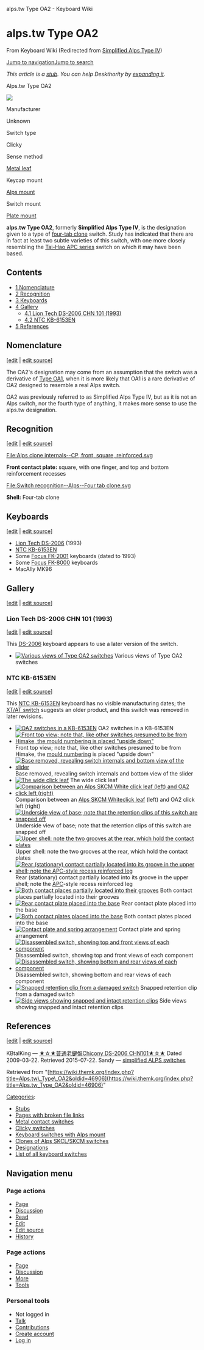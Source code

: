 alps.tw Type OA2 - Keyboard Wiki

alps.tw Type OA2
================

From Keyboard Wiki (Redirected from [Simplified Alps Type IV](https://wiki.themk.org/index.php?title=Simplified_Alps_Type_IV&redirect=no "Simplified Alps Type IV")) 

[Jump to navigation](https://wiki.themk.org/index.php/Simplified_Alps_Type_IV#column-one)[Jump to search](https://wiki.themk.org/index.php/Simplified_Alps_Type_IV#searchInput)

*This article is a [stub](https://wiki.themk.org/index.php/Deskthority:stub "Deskthority:stub"). You can help Deskthority by [expanding it](https://wiki.themk.org/index.php?title=Alps.tw_Type_OA2&action=edit).*

Alps.tw Type OA2

[![](https://wiki.themk.org/images/thumb/8/88/Alps.tw_Type_OA2_--_infobox.jpg/500px-Alps.tw_Type_OA2_--_infobox.jpg)](https://wiki.themk.org/index.php/File:Alps.tw_Type_OA2_--_infobox.jpg)

Manufacturer

Unknown

Switch type

Clicky

Sense method

[Metal leaf](https://wiki.themk.org/index.php/Contact_mechanism#Metal_leaf "Contact mechanism")

Keycap mount

[Alps mount](https://wiki.themk.org/index.php/Keycap_mount#Alps_mount "Keycap mount")

Switch mount

[Plate mount](https://wiki.themk.org/index.php/Switch_mount#Plate_mount "Switch mount")

**alps.tw Type OA2**, formerly **Simplified Alps Type IV**, is the designation given to a type of [four-tab clone](https://wiki.themk.org/index.php/Four-tab_clone "Four-tab clone") switch. Study has indicated that there are in fact at least two subtle varieties of this switch, with one more closely resembling the [Tai-Hao APC series](https://wiki.themk.org/index.php/Tai-Hao_APC_series "Tai-Hao APC series") switch on which it may have been based.

Contents
--------

*   [1  Nomenclature](https://wiki.themk.org/index.php/Simplified_Alps_Type_IV#Nomenclature)
*   [2  Recognition](https://wiki.themk.org/index.php/Simplified_Alps_Type_IV#Recognition)
*   [3  Keyboards](https://wiki.themk.org/index.php/Simplified_Alps_Type_IV#Keyboards)
*   [4  Gallery](https://wiki.themk.org/index.php/Simplified_Alps_Type_IV#Gallery)
    *   [4.1  Lion Tech DS-2006 CHN 101 (1993)](https://wiki.themk.org/index.php/Simplified_Alps_Type_IV#Lion_Tech_DS-2006_CHN_101_\(1993\))
    *   [4.2  NTC KB-6153EN](https://wiki.themk.org/index.php/Simplified_Alps_Type_IV#NTC_KB-6153EN)
*   [5  References](https://wiki.themk.org/index.php/Simplified_Alps_Type_IV#References)

Nomenclature
------------

\[[edit](https://wiki.themk.org/index.php?title=Alps.tw_Type_OA2&veaction=edit&section=1 "Edit section: Nomenclature") | [edit source](https://wiki.themk.org/index.php?title=Alps.tw_Type_OA2&action=edit&section=1 "Edit section's source code: Nomenclature")\]

The OA2's designation may come from an assumption that the switch was a derivative of [Type OA1](https://wiki.themk.org/index.php/Alps.tw_Type_OA1 "Alps.tw Type OA1"), when it is more likely that OA1 is a rare derivative of OA2 designed to resemble a real Alps switch.

OA2 was previously referred to as Simplified Alps Type IV, but as it is not an Alps switch, nor the fourth type of anything, it makes more sense to use the alps.tw designation.

Recognition
-----------

\[[edit](https://wiki.themk.org/index.php?title=Alps.tw_Type_OA2&veaction=edit&section=2 "Edit section: Recognition") | [edit source](https://wiki.themk.org/index.php?title=Alps.tw_Type_OA2&action=edit&section=2 "Edit section's source code: Recognition")\]

[File:Alps clone internals--CP, front, square, reinforced.svg](https://wiki.themk.org/index.php?title=Special:Upload&wpDestFile=Alps_clone_internals--CP,_front,_square,_reinforced.svg "File:Alps clone internals--CP, front, square, reinforced.svg")

**Front contact plate:** square, with one finger, and top and bottom reinforcement recesses

[File:Switch recognition--Alps--Four tab clone.svg](https://wiki.themk.org/index.php?title=Special:Upload&wpDestFile=Switch_recognition--Alps--Four_tab_clone.svg "File:Switch recognition--Alps--Four tab clone.svg")

**Shell:** Four-tab clone

Keyboards
---------

\[[edit](https://wiki.themk.org/index.php?title=Alps.tw_Type_OA2&veaction=edit&section=3 "Edit section: Keyboards") | [edit source](https://wiki.themk.org/index.php?title=Alps.tw_Type_OA2&action=edit&section=3 "Edit section's source code: Keyboards")\]

*   [Lion Tech DS-2006](https://wiki.themk.org/index.php/Lion_Tech_DS-2006 "Lion Tech DS-2006") (1993)<ref name="KBT-DS-2006" />
*   [NTC KB-6153EN](https://wiki.themk.org/index.php/NTC_KB-6153EN "NTC KB-6153EN")
*   Some [Focus FK-2001](https://wiki.themk.org/index.php/Focus_FK-2001 "Focus FK-2001") keyboards (dated to 1993)
*   Some [Focus FK-8000](https://wiki.themk.org/index.php/Focus_FK-8000 "Focus FK-8000") keyboards
*   MacAlly MK96<ref name="Sandy-MK96" />

Gallery
-------

\[[edit](https://wiki.themk.org/index.php?title=Alps.tw_Type_OA2&veaction=edit&section=4 "Edit section: Gallery") | [edit source](https://wiki.themk.org/index.php?title=Alps.tw_Type_OA2&action=edit&section=4 "Edit section's source code: Gallery")\]

### Lion Tech DS-2006 CHN 101 (1993)

\[[edit](https://wiki.themk.org/index.php?title=Alps.tw_Type_OA2&veaction=edit&section=5 "Edit section: Lion Tech DS-2006 CHN 101 (1993)") | [edit source](https://wiki.themk.org/index.php?title=Alps.tw_Type_OA2&action=edit&section=5 "Edit section's source code: Lion Tech DS-2006 CHN 101 (1993)")\]

This [DS-2006](https://wiki.themk.org/index.php?title=Lion_Tech_DS-2006_CHN_101&action=edit&redlink=1 "Lion Tech DS-2006 CHN 101 (page does not exist)") keyboard appears to use a later version of the switch.

*   [![Various views of Type OA2 switches](https://wiki.themk.org/images/thumb/f/f8/Alps.tw_Type_OA2.jpg/487px-Alps.tw_Type_OA2.jpg)](https://wiki.themk.org/index.php/File:Alps.tw_Type_OA2.jpg "Various views of Type OA2 switches") Various views of Type OA2 switches 

### NTC KB-6153EN

\[[edit](https://wiki.themk.org/index.php?title=Alps.tw_Type_OA2&veaction=edit&section=6 "Edit section: NTC KB-6153EN") | [edit source](https://wiki.themk.org/index.php?title=Alps.tw_Type_OA2&action=edit&section=6 "Edit section's source code: NTC KB-6153EN")\]

This [NTC KB-6153EN](https://wiki.themk.org/index.php/NTC_KB-6153EN "NTC KB-6153EN") keyboard has no visible manufacturing dates; the [XT/AT switch](https://wiki.themk.org/index.php/XT/AT_switchable "XT/AT switchable") suggests an older product, and this switch was removed in later revisions.

*   [![OA2 switches in a KB-6153EN](https://wiki.themk.org/images/thumb/4/4e/NTC_KB-6153EN_--_OA2_switches.jpg/499px-NTC_KB-6153EN_--_OA2_switches.jpg)](https://wiki.themk.org/index.php/File:NTC_KB-6153EN_--_OA2_switches.jpg "OA2 switches in a KB-6153EN") OA2 switches in a KB-6153EN 
*   [![Front top view; note that, like other switches presumed to be from Himake, the mould numbering is placed "upside down"](https://wiki.themk.org/images/thumb/6/60/Alps.tw_Type_OA2_--_top_front_view.jpg/499px-Alps.tw_Type_OA2_--_top_front_view.jpg)](https://wiki.themk.org/index.php/File:Alps.tw_Type_OA2_--_top_front_view.jpg "Front top view; note that, like other switches presumed to be from Himake, the mould numbering is placed \"upside down\"") Front top view; note that, like other switches presumed to be from Himake, the [mould numbering](https://wiki.themk.org/index.php/Mould_numbering "Mould numbering") is placed "upside down" 
*   [![Base removed, revealing switch internals and bottom view of the slider](https://wiki.themk.org/images/thumb/0/0a/Alps.tw_Type_OA2_--_opened%2C_rear_view.jpg/499px-Alps.tw_Type_OA2_--_opened%2C_rear_view.jpg)](https://wiki.themk.org/index.php/File:Alps.tw_Type_OA2_--_opened,_rear_view.jpg "Base removed, revealing switch internals and bottom view of the slider") Base removed, revealing switch internals and bottom view of the slider 
*   [![The wide click leaf](https://wiki.themk.org/images/thumb/7/7a/Type_IV_Simplified_click_leaf.jpg/493px-Type_IV_Simplified_click_leaf.jpg)](https://wiki.themk.org/index.php/File:Type_IV_Simplified_click_leaf.jpg "The wide click leaf") The wide click leaf 
*   [![Comparison between an Alps SKCM White click leaf (left) and OA2 click left (right)](https://wiki.themk.org/images/thumb/e/e9/Alps.tw_Type_OA2_--_click_leaf_comparison_with_SKCM_White.jpg/499px-Alps.tw_Type_OA2_--_click_leaf_comparison_with_SKCM_White.jpg)](https://wiki.themk.org/index.php/File:Alps.tw_Type_OA2_--_click_leaf_comparison_with_SKCM_White.jpg "Comparison between an Alps SKCM White click leaf (left) and OA2 click left (right)") Comparison between an [Alps SKCM White](https://wiki.themk.org/index.php/Alps_SKCM_White "Alps SKCM White")[click leaf](https://wiki.themk.org/index.php/Click_leaf "Click leaf") (left) and OA2 click left (right) 
*   [![Underside view of base; note that the retention clips of this switch are snapped off](https://wiki.themk.org/images/thumb/7/71/Alps.tw_Type_OA2_--_underside_of_base.jpg/499px-Alps.tw_Type_OA2_--_underside_of_base.jpg)](https://wiki.themk.org/index.php/File:Alps.tw_Type_OA2_--_underside_of_base.jpg "Underside view of base; note that the retention clips of this switch are snapped off") Underside view of base; note that the retention clips of this switch are snapped off 
*   [![Upper shell: note the two grooves at the rear, which hold the contact plates](https://wiki.themk.org/images/thumb/0/04/Type_IV_upper_shell.jpg/499px-Type_IV_upper_shell.jpg)](https://wiki.themk.org/index.php/File:Type_IV_upper_shell.jpg "Upper shell: note the two grooves at the rear, which hold the contact plates") Upper shell: note the two grooves at the rear, which hold the contact plates 
*   [![Rear (stationary) contact partially located into its groove in the upper shell; note the APC-style recess reinforced leg](https://wiki.themk.org/images/thumb/2/21/Alps.tw_Type_OA2_--_position_of_rear_contact.jpg/499px-Alps.tw_Type_OA2_--_position_of_rear_contact.jpg)](https://wiki.themk.org/index.php/File:Alps.tw_Type_OA2_--_position_of_rear_contact.jpg "Rear (stationary) contact partially located into its groove in the upper shell; note the APC-style recess reinforced leg") Rear (stationary) contact partially located into its groove in the upper shell; note the [APC](https://wiki.themk.org/index.php/Tai-Hao_APC_series "Tai-Hao APC series")\-style recess reinforced leg 
*   [![Both contact places partially located into their grooves](https://wiki.themk.org/images/thumb/f/fe/Alps.tw_Type_OA2_--_placement_of_both_contacts.jpg/499px-Alps.tw_Type_OA2_--_placement_of_both_contacts.jpg)](https://wiki.themk.org/index.php/File:Alps.tw_Type_OA2_--_placement_of_both_contacts.jpg "Both contact places partially located into their grooves") Both contact places partially located into their grooves 
*   [![Rear contact plate placed into the base](https://wiki.themk.org/images/thumb/d/d5/Alps.tw_Type_OA2_--_rear_contact_plate.jpg/499px-Alps.tw_Type_OA2_--_rear_contact_plate.jpg)](https://wiki.themk.org/index.php/File:Alps.tw_Type_OA2_--_rear_contact_plate.jpg "Rear contact plate placed into the base") Rear contact plate placed into the base 
*   [![Both contact plates placed into the base](https://wiki.themk.org/images/thumb/a/aa/Alps.tw_Type_OA2_--_both_contact_plates.jpg/499px-Alps.tw_Type_OA2_--_both_contact_plates.jpg)](https://wiki.themk.org/index.php/File:Alps.tw_Type_OA2_--_both_contact_plates.jpg "Both contact plates placed into the base") Both contact plates placed into the base 
*   [![Contact plate and spring arrangement](https://wiki.themk.org/images/thumb/f/f3/Alps.tw_Type_OA2_--_contact_and_spring_arrangement.jpg/499px-Alps.tw_Type_OA2_--_contact_and_spring_arrangement.jpg)](https://wiki.themk.org/index.php/File:Alps.tw_Type_OA2_--_contact_and_spring_arrangement.jpg "Contact plate and spring arrangement") Contact plate and spring arrangement 
*   [![Disassembled switch, showing top and front views of each component](https://wiki.themk.org/images/thumb/8/8b/Alps.tw_Type_OA2_--_fully_disassembled%2C_top_views.jpg/499px-Alps.tw_Type_OA2_--_fully_disassembled%2C_top_views.jpg)](https://wiki.themk.org/index.php/File:Alps.tw_Type_OA2_--_fully_disassembled,_top_views.jpg "Disassembled switch, showing top and front views of each component") Disassembled switch, showing top and front views of each component 
*   [![Disassembled switch, showing bottom and rear views of each component](https://wiki.themk.org/images/thumb/6/6c/Alps.tw_Type_OA2_--_fully_disassembled%2C_bottom_views.jpg/499px-Alps.tw_Type_OA2_--_fully_disassembled%2C_bottom_views.jpg)](https://wiki.themk.org/index.php/File:Alps.tw_Type_OA2_--_fully_disassembled,_bottom_views.jpg "Disassembled switch, showing bottom and rear views of each component") Disassembled switch, showing bottom and rear views of each component 
*   [![Snapped retention clip from a damaged switch](https://wiki.themk.org/images/thumb/3/34/Alps.tw_Type_OA2_--_snapped_retention_clip.jpg/499px-Alps.tw_Type_OA2_--_snapped_retention_clip.jpg)](https://wiki.themk.org/index.php/File:Alps.tw_Type_OA2_--_snapped_retention_clip.jpg "Snapped retention clip from a damaged switch") Snapped retention clip from a damaged switch 
*   [![Side views showing snapped and intact retention clips](https://wiki.themk.org/images/thumb/1/11/Alps.tw_Type_OA2_--_snapped_and_intact_retention_clips.jpg/499px-Alps.tw_Type_OA2_--_snapped_and_intact_retention_clips.jpg)](https://wiki.themk.org/index.php/File:Alps.tw_Type_OA2_--_snapped_and_intact_retention_clips.jpg "Side views showing snapped and intact retention clips") Side views showing snapped and intact retention clips 

References
----------

\[[edit](https://wiki.themk.org/index.php?title=Alps.tw_Type_OA2&veaction=edit&section=7 "Edit section: References") | [edit source](https://wiki.themk.org/index.php?title=Alps.tw_Type_OA2&action=edit&section=7 "Edit section's source code: References")\]

<references> <ref name="KBT-DS-2006">KBtalKing — [★☆★普通老鍵盤Chicony DS-2006 CHN101★☆★](http://kbtalking.cool3c.com/article/6746) Dated 2009-03-22. Retrieved 2015-07-22.</ref> <ref name="Sandy-MK96">Sandy — [simplified ALPS switches](http://sandy55.fc2web.com/keyboard/mac_kb_wiz_s_alps.html)</ref> </references>

Retrieved from "[https://wiki.themk.org/index.php?title=Alps.tw\_Type\_OA2&oldid=46906](https://wiki.themk.org/index.php?title=Alps.tw_Type_OA2&oldid=46906)"

[Categories](https://wiki.themk.org/index.php/Special:Categories "Special:Categories"):

*   [Stubs](https://wiki.themk.org/index.php/Category:Stubs "Category:Stubs")
*   [Pages with broken file links](https://wiki.themk.org/index.php/Category:Pages_with_broken_file_links "Category:Pages with broken file links")
*   [Metal contact switches](https://wiki.themk.org/index.php/Category:Metal_contact_switches "Category:Metal contact switches")
*   [Clicky switches](https://wiki.themk.org/index.php/Category:Clicky_switches "Category:Clicky switches")
*   [Keyboard switches with Alps mount](https://wiki.themk.org/index.php/Category:Keyboard_switches_with_Alps_mount "Category:Keyboard switches with Alps mount")
*   [Clones of Alps SKCL/SKCM switches](https://wiki.themk.org/index.php/Category:Clones_of_Alps_SKCL/SKCM_switches "Category:Clones of Alps SKCL/SKCM switches")
*   [Designations](https://wiki.themk.org/index.php/Category:Designations "Category:Designations")
*   [List of all keyboard switches](https://wiki.themk.org/index.php/Category:List_of_all_keyboard_switches "Category:List of all keyboard switches")

Navigation menu
---------------

### Page actions

*   [Page](https://wiki.themk.org/index.php/Alps.tw_Type_OA2 "View the content page [c]")
*   [Discussion](https://wiki.themk.org/index.php?title=Talk:Alps.tw_Type_OA2&action=edit&redlink=1 "Discussion about the content page (page does not exist) [t]")
*   [Read](https://wiki.themk.org/index.php/Alps.tw_Type_OA2)
*   [Edit](https://wiki.themk.org/index.php?title=Alps.tw_Type_OA2&veaction=edit "Edit this page [v]")
*   [Edit source](https://wiki.themk.org/index.php?title=Alps.tw_Type_OA2&action=edit "Edit the source code of this page [e]")
*   [History](https://wiki.themk.org/index.php?title=Alps.tw_Type_OA2&action=history "Past revisions of this page [h]")

### Page actions

*   [Page](https://wiki.themk.org/index.php/Alps.tw_Type_OA2 "Page")
*   [Discussion](https://wiki.themk.org/index.php?title=Talk:Alps.tw_Type_OA2&action=edit&redlink=1 " (page does not exist)")
*   [More](https://wiki.themk.org/index.php/Simplified_Alps_Type_IV#p-cactions)
*   [Tools](https://wiki.themk.org/index.php/Simplified_Alps_Type_IV#p-tb "Tools")

### Personal tools

*   Not logged in
*   [Talk](https://wiki.themk.org/index.php/Special:MyTalk "Discussion about edits from this IP address [n]")
*   [Contributions](https://wiki.themk.org/index.php/Special:MyContributions "A list of edits made from this IP address [y]")
*   [Create account](https://wiki.themk.org/index.php?title=Special:CreateAccount&returnto=Alps.tw+Type+OA2 "You are encouraged to create an account and log in; however, it is not mandatory")
*   [Log in](https://wiki.themk.org/index.php?title=Special:UserLogin&returnto=Alps.tw+Type+OA2 "You are encouraged to log in; however, it is not mandatory [o]")

[](https://wiki.themk.org/index.php/Main_Page) [](https://wiki.themk.org/index.php/Simplified_Alps_Type_IV#sidebar "Jump to navigation")[](https://wiki.themk.org/index.php/Simplified_Alps_Type_IV#p-personal "user tools")[](https://wiki.themk.org/index.php/Simplified_Alps_Type_IV#globalWrapper "back to top")